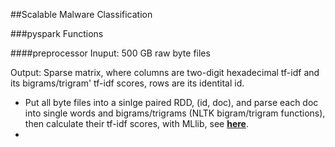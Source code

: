 ##Scalable Malware Classification 

###pyspark Functions

####preprocessor
Inuput: 500 GB raw byte files

Output: Sparse matrix, where columns are two-digit hexadecimal tf-idf and its bigrams/trigram' tf-idf scores, rows are its identital id.

* Put all byte files into a sinlge paired RDD, (id, doc), and parse each doc into single words and bigrams/trigrams (NLTK bigram/trigram functions), then calculate their tf-idf scores, with MLlib, see **[here](https://spark.apache.org/docs/latest/ml-features.html)**.  
* 